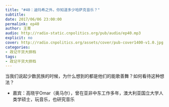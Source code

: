 ```yaml
---
title: "#40：迪玛希之外，你知道多少哈萨克音乐？"
subtitle: 
date: 2017/06/06 23:00:00
permalink: ep40
author: 王菁
audio: http://radio-static.cnpolitics.org/pub/audio/ep40.mp3
explicit: no
cover: http://radio.cnpolitics.org/assets/cover/pub-cover1400-v1.0.jpg
categories:
- 政记干货大排档
tags:
- 政记干货大排档
---
```


当我们说起少数民族的时候，为什么想到的都是他们的能歌善舞？如何看待这种想法？

- 嘉宾：高晓宇Omar（奥马尔），曾在亚非中东工作多年，澳大利亚国立大学人类学硕士，玩音乐，也研究音乐
